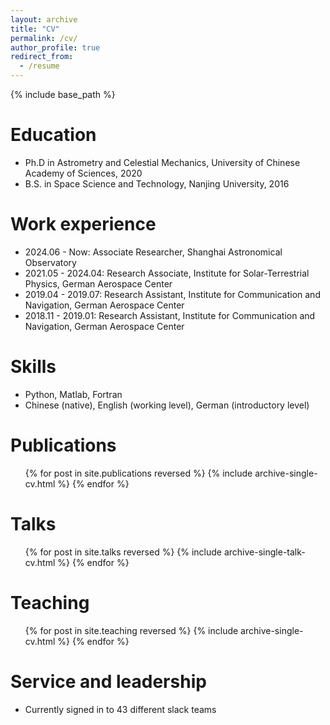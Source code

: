```yaml
---
layout: archive
title: "CV"
permalink: /cv/
author_profile: true
redirect_from:
  - /resume
---
```


{% include base_path %}

Education
======
* Ph.D in Astrometry and Celestial Mechanics, University of Chinese Academy of Sciences, 2020
* B.S. in Space Science and Technology, Nanjing University, 2016

Work experience
======
* 2024.06 - Now: Associate Researcher, Shanghai Astronomical Observatory
* 2021.05 - 2024.04: Research Associate, Institute for Solar-Terrestrial Physics, German Aerospace Center
* 2019.04 - 2019.07: Research Assistant, Institute for Communication and Navigation, German Aerospace Center
* 2018.11 - 2019.01: Research Assistant, Institute for Communication and Navigation, German Aerospace Center
  
Skills
======
* Python, Matlab, Fortran
* Chinese (native), English (working level), German (introductory level)


Publications
======
  <ul>{% for post in site.publications reversed %}
    {% include archive-single-cv.html %}
  {% endfor %}</ul>
  
Talks
======
  <ul>{% for post in site.talks reversed %}
    {% include archive-single-talk-cv.html  %}
  {% endfor %}</ul>
  
Teaching
======
  <ul>{% for post in site.teaching reversed %}
    {% include archive-single-cv.html %}
  {% endfor %}</ul>
  
Service and leadership
======
* Currently signed in to 43 different slack teams
